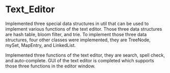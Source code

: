 # Text_Editor

Implemented three special data structures in util that can be used to implement various functions of the text editor. Those three data structures are hash table, bloom filter, and trie. To implement those three data structures, four other classes were implemented, they are TreeNode, mySet, MapEntry, and LinkedList.

Implemented three functions of the text editor, they are search, spell check, and auto-complete. GUI of the text editor is completed which supports those three functions in the editor window. 
